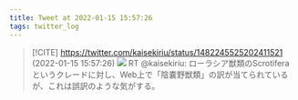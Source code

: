 ```yaml
---
title: Tweet at 2022-01-15 15:57:26
tags: twitter_log
---
```


> [!CITE] https://twitter.com/kaisekiriu/status/1482245525202411521 (2022-01-15 15:57:26)
> ![](https://twitter.com/kaisekiriu/status/1482245525202411521)
> RT @kaisekiriu: ローラシア獣類のScrotiferaというクレードに対し、Web上で「陰嚢野獣類」の訳が当てられているが、これは誤訳のような気がする。
